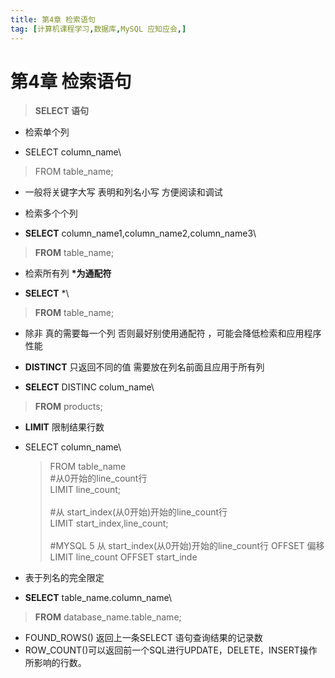 ```yaml
---
title: 第4章 检索语句
tag: [计算机课程学习,数据库,MySQL 应知应会,]
---
```

# 第4章 检索语句

 

> **SELECT 语句**

-   检索单个列

-   SELECT column\_name\
    
> FROM table\_name;

-   一般将关键字大写 表明和列名小写 方便阅读和调试

-   检索多个个列

-   **SELECT** column\_name1,column\_name2,column\_name3\
    
> **FROM** table\_name;

-   检索所有列 **\*为通配符**

-   **SELECT** \*\
    
> **FROM** table\_name;

-   除非 真的需要每一个列 否则最好别使用通配符 ，可能会降低检索和应用程序性能

-   **DISTINCT** 只返回不同的值 需要放在列名前面且应用于所有列

-   **SELECT** DISTINC colum\_name\
    
> **FROM** products;

-   **LIMIT** 限制结果行数

-   SELECT column\_name\
    > FROM table\_name\
    > \#从0开始的line\_count行\
    > LIMIT line\_count;\
    > \
    > \#从 start\_index(从0开始)开始的line\_count行\
    > LIMIT start\_index,line\_count;\
    > \
    > \#MYSQL 5 从 start\_index(从0开始)开始的line\_count行 OFFSET 偏移\
    > LIMIT line\_count OFFSET start\_inde

-   表于列名的完全限定

-   **SELECT** table\_name.column\_name\
    
> **FROM** database\_name.table\_name;

* FOUND_ROWS() 返回上一条SELECT 语句查询结果的记录数
* ROW_COUNT()可以返回前一个SQL进行UPDATE，DELETE，INSERT操作所影响的行数。